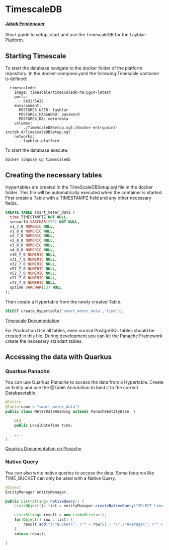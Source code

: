 # TimescaleDB
#### [Jakob Feistenauer](https://github.com/yescob)
Short guide to setup, start and use the TimescaleDB for the Layblar-Platform.

## Starting Timescale

To start the database navigate to the docker folder of the platform repository.
In the docker-compose.yaml the following Timescale container is defined:

```
  timescaledb:
    image: timescale/timescaledb-ha:pg14-latest
    ports:
      - 5432:5432
    environment:
      POSTGRES_USER: layblar
      POSTGRES_PASSWORD: password
      POSTGRES_DB: meterdata
    volumes:
      - ./TimeScaleDBSetup.sql:/docker-entrypoint-initdb.d/TimeScaleDBSetup.sql
    networks:
      - layblar-platform
```

To start the database execute:

```
docker compose up timescaledb
```

## Creating the necessary tables

Hypertables are created in the TimeScaleDBSetup.sql file in the docker folder. This file will be automatically executed when the container is started.
First create a Table with a TIMESTAMPZ field and any other necessary fields.

```SQL
CREATE TABLE smart_meter_data (
  time TIMESTAMPTZ NOT NULL,
  sensorId VARCHAR(255) NOT NULL,
  v1_7_0 NUMERIC NULL,
  v1_8_0 NUMERIC NULL,
  v2_7_0 NUMERIC NULL,
  v2_8_0 NUMERIC NULL,
  v3_8_0 NUMERIC NULL,
  v4_8_0 NUMERIC NULL,
  v16_7_0 NUMERIC NULL,
  v31_7_0 NUMERIC NULL,
  v32_7_0 NUMERIC NULL,
  v51_7_0 NUMERIC NULL,
  v52_7_0 NUMERIC NULL,
  v71_7_0 NUMERIC NULL,
  v72_7_0 NUMERIC NULL,
  uptime VARCHAR(13) NULL
);
```

Then create a Hypertable from the newly created Table.
```SQL
SELECT create_hypertable('smart_meter_data','time');
```
[Timescale Documentation](https://docs.timescale.com/)

For Production Use all tables, even normal PostgreSQL tables should be created in this file. 
During development you can let the Panache Framework create the necessary standart tables.

## Accessing the data with Quarkus

### Quarkus Panache

You can use Quarkus Panache to access the data from a Hypertable. Create an Entity and use the @Table Annotation to bind it to the correct Databasetable.

```Java
@Entity
@Table(name = "smart_meter_data")
public class MeterDataReading extends PanacheEntityBase  {

    @Id
    public LocalDateTime time;

    ...
}
```
[Quarkus Documentation on Panache](https://quarkus.io/guides/hibernate-orm-panache)

### Native Query

You can also write native queries to access the data. Some features like TIME_BUCKET can only be used with a Native Query.

```Java
@Inject
EntityManager entityManager;

public List<String> nativeQuery() {
    List<Object[]> list = entityManager.createNativeQuery("SELECT time_bucket('5 minutes', time) AS bucket, avg(v1_7_0) FROM smart_meter_data GROUP BY bucket ORDER BY bucket DESC").getResultList();

    List<String> result = new LinkedList<>();
    for(Object[] row : list) {
        result.add("{\"Bucket\": \"" + row[0] + "\",\"Average\": \"" + row[1] + "\"}");
    }
    return result;

}
```

